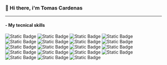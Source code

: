 <!--
**tomascardenas96/tomascardenas96** is a ✨ _special_ ✨ repository because its `README.md` (this file) appears on your GitHub profile.

Here are some ideas to get you started:

- 🔭 I’m currently working on ...
- 🌱 I’m currently learning ...
- 👯 I’m looking to collaborate on ...
- 🤔 I’m looking for help with ...
- 💬 Ask me about ...
- 📫 How to reach me: ...
- 😄 Pronouns: ...
- ⚡ Fun fact: ...
-->

### 👋 Hi there, i'm Tomas Cardenas

---

#### - My tecnical skills
![Static Badge](https://img.shields.io/badge/HTML5-orange?style=flat-square&logo=html5&logoColor=white)
![Static Badge](https://img.shields.io/badge/CSS3-blue?style=flat-square&logo=css3&logoColor=white)
![Static Badge](https://img.shields.io/badge/Javascript-yellow?style=flat-square&logo=javascript&logoColor=white)
![Static Badge](https://img.shields.io/badge/Typescript-blue?style=flat-square&logo=typescript&logoColor=white)
![Static Badge](https://img.shields.io/badge/Node-green?style=flat-square&logo=node.js&logoColor=white)
![Static Badge](https://img.shields.io/badge/Express-grey?style=flat-square&logo=express&logoColor=white)
![Static Badge](https://img.shields.io/badge/React-blue?style=flat-square&logo=react&logoColor=white)
![Static Badge](https://img.shields.io/badge/Postman-orange?style=flat-square&logo=postman&logoColor=white)
![Static Badge](https://img.shields.io/badge/MySQL-blue?style=flat-square&logo=mysql&logoColor=white)
![Static Badge](https://img.shields.io/badge/NestJS-red?style=flat-square&logo=nestjs&logoColor=white)
![Static Badge](https://img.shields.io/badge/NextJS-black?style=flat-square&logo=next.js&logoColor=white)
![Static Badge](https://img.shields.io/badge/Astro-violet?style=flat-square&logo=astro&logoColor=white)
![Static Badge](https://img.shields.io/badge/MongoDB-green?style=flat-square&logo=mongodb&logoColor=white)
![Static Badge](https://img.shields.io/badge/Git-red?style=flat-square&logo=git&logoColor=white)
![Static Badge](https://img.shields.io/badge/Github-grey?style=flat-square&logo=github&logoColor=white)
![Static Badge](https://img.shields.io/badge/Markdown-lightgrey?style=flat-square&logo=markdown&logoColor=white)
![Static Badge](https://img.shields.io/badge/Tailwind-blue?style=flat-square&logo=tailwindcss&logoColor=white)
![Static Badge](https://img.shields.io/badge/Slack-white?style=flat-square&logo=slack&logoColor=black&color=white)
![Static Badge](https://img.shields.io/badge/Trello-%230052CC?style=flat-square&logo=trello&logoColor=white)


